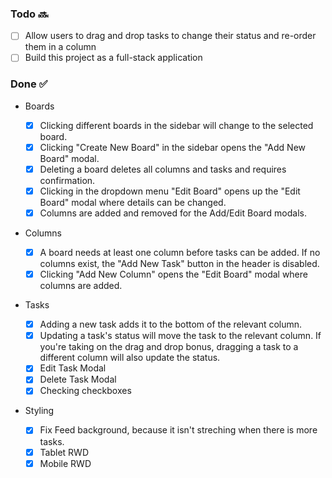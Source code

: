 ### Todo 🔜

- [ ] Allow users to drag and drop tasks to change their status and re-order them in a column
- [ ] Build this project as a full-stack application

### Done ✅

- Boards

  - [x] Clicking different boards in the sidebar will change to the selected board.
  - [x] Clicking "Create New Board" in the sidebar opens the "Add New Board" modal.
  - [x] Deleting a board deletes all columns and tasks and requires confirmation.
  - [x] Clicking in the dropdown menu "Edit Board" opens up the "Edit Board" modal where details can be changed.
  - [x] Columns are added and removed for the Add/Edit Board modals.

- Columns

  - [x] A board needs at least one column before tasks can be added. If no columns exist, the "Add New Task" button in the header is disabled.
  - [x] Clicking "Add New Column" opens the "Edit Board" modal where columns are added.

- Tasks

  - [x] Adding a new task adds it to the bottom of the relevant column.
  - [x] Updating a task's status will move the task to the relevant column. If you're taking on the drag and drop bonus, dragging a task to a different column will also update the status.
  - [x] Edit Task Modal
  - [x] Delete Task Modal
  - [x] Checking checkboxes

- Styling

  - [x] Fix Feed background, because it isn't streching when there is more tasks.
  - [x] Tablet RWD
  - [x] Mobile RWD
